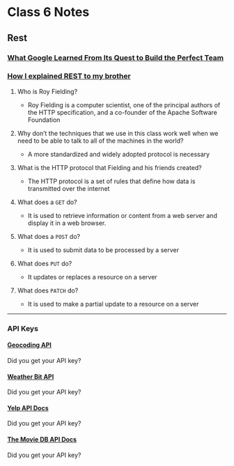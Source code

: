 # Class 6 Notes

## Rest

### [What Google Learned From Its Quest to Build the Perfect Team](https://www.google.com/amp/mobile.nytimes.com/2016/02/28/magazine/what-google-learned-from-its-quest-to-build-the-perfect-team.amp.html)

### [How I explained REST to my brother](https://gist.github.com/brookr/5977550)

1. Who is Roy Fielding?

    - Roy Fielding is a computer scientist, one of the principal authors of the HTTP specification, and a co-founder of the Apache Software Foundation

1. Why don’t the techniques that we use in this class work well when we need to be able to talk to all of the machines in the world?

    - A more standardized and widely adopted protocol is necessary

1. What is the HTTP protocol that Fielding and his friends created?

    - The HTTP protocol is a set of rules that define how data is transmitted over the internet

1. What does a `GET` do?

    - It is used to retrieve information or content from a web server and display it in a web browser.

1. What does a `POST` do?

    - It is used to submit data to be processed by a server

1. What does `PUT` do?

    - It updates or replaces a resource on a server

1. What does `PATCH` do?

    - It is used to make a partial update to a resource on a server

---

### API Keys

#### [Geocoding API](https://locationiq.com/)

Did you get your API key?

#### [Weather Bit API](https://www.weatherbit.io/)

Did you get your API key?

#### [Yelp API Docs](https://www.yelp.com/developers/documentation/v3/business_search)

Did you get your API key?

#### [The Movie DB API Docs](https://developers.themoviedb.org/3/getting-started/introduction)

Did you get your API key?